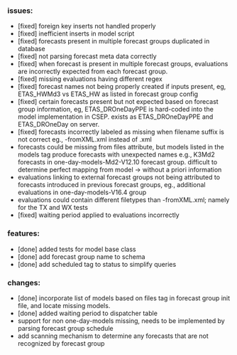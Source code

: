 ### issues:
* [fixed] foreign key inserts not handled properly
* [fixed] inefficient inserts in model script
* [fixed] forecasts present in multiple forecast groups duplicated in database
* [fixed] not parsing forecast meta data correctly
* [fixed] when forecast is present in multiple forecast groups, evaluations are incorrectly expected from each forecast 
group.
* [fixed] missing evaluations having different regex
* [fixed] forecast names not being properly created if inputs present, eg, ETAS_HWMd3 vs ETAS_HW as listed in forecast 
group config
* [fixed] certain forecasts present but not expected based on forecast group information, eg, ETAS_DROneDayPPE is 
hard-coded into the model implementation in CSEP. exists as ETAS_DROneDayPPE and ETAS_DROneDay on server.
* [fixed] forecasts incorrectly labeled as missing when filename suffix is not correct eg., -fromXML.xml instead of 
.xml
* forecasts could be missing from files attribute, but models listed in the models tag produce forecasts with 
unexpected names e.g., K3Md2 forecasts in one-day-models-Md2-V12.10 forecast group. difficult to determine perfect mapping
from model -> without a priori information
* evaluations linking to external forecast groups not being attributed to forecasts introduced in previous forecast 
groups, eg., additional evaluations in one-day-models-V16.4 group
* evaluations could contain different filetypes than -fromXML.xml; namely for the TX and WX tests
* [fixed] waiting period applied to evaluations incorrectly
 
### features:
* [done] added tests for model base class
* [done] add forecast group name to schema
* [done] add scheduled tag to status to simplify queries
 

### changes:
* [done] incorporate list of models based on files tag in forecast group init file, and locate missing models.
* [done] added waiting period to dispatcher table
* support for non one-day-models missing, needs to be implemented by parsing forecast group schedule
* add scanning mechanism to determine any forecasts that are not recognized by forecast group


